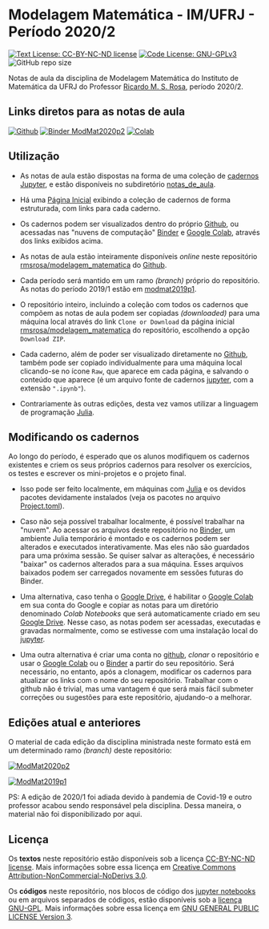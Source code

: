 # Modelagem Matemática - IM/UFRJ - Período 2020/2

[![Text License: CC-BY-NC-ND license](https://img.shields.io/badge/Text%20License-CC--BY--NC--ND-yellow.svg)](https://opensource.org/licenses/MIT) [![Code License: GNU-GPLv3](https://img.shields.io/badge/Code%20License-GNU--GPLv3-yellow.svg)](https://www.gnu.org/licenses/gpl.html) ![GitHub repo size](https://img.shields.io/github/repo-size/rmsrosa/nbbinder)

Notas de aula da disciplina de Modelagem Matemática do Instituto de Matemática da UFRJ do Professor [Ricardo M. S. Rosa](http://www.im.ufrj.br/rrosa/), período 2020/2.

## Links diretos para as notas de aula

[![Github](https://img.shields.io/badge/view%20on-github-orange)](notas_de_aula/) [![Binder ModMat2020p2](https://img.shields.io/badge/ModMat2020p2-binder-orange)](https://mybinder.org/v2/gh/rmsrosa/modelagem_matematica/julia-env-for-binder?urlpath=git-pull%3Frepo%3Dhttps%253A%252F%252Fgithub.com%252Frmsrosa%252Fmodelagem_matematica%26urlpath%3Dtree%252Fmodelagem_matematica%252Fnotas_de_aula%26branch%3Dmodmat2020p2) [![Colab](https://colab.research.google.com/assets/colab-badge.svg)](https://colab.research.google.com/github/rmsrosa/modelagem_matematica/blob/motmat2020p2/notas_de_aula)

## Utilização

- As notas de aula estão dispostas na forma de uma coleção de [cadernos Jupyter](https://jupyter.org/), e estão disponíveis no subdiretório [notas_de_aula](notas_de_aula).

- Há uma [Página Inicial](notas_de_aula/00.00-Pagina_Inicial.ipynb) exibindo a coleção de cadernos de forma estruturada, com links para cada caderno.

- Os cadernos podem ser visualizados dentro do próprio [Github](https://github.com), ou acessadas nas "nuvens de computação" [Binder](https://beta.mybinder.org/) e [Google Colab](http://colab.research.google.com), através dos links exibidos acima.

- As notas de aula estão inteiramente disponíveis *online* neste repositório [rmsrosa/modelagem_matematica](https://github.com/rmsrosa/modelagem_matematica) do [Github](https://github.com).

- Cada período será mantido em um ramo *(branch)* próprio do repositório. As notas do período 2019/1 estão em [modmat2019p1](https://github.com/rmsrosa/modelagem_matematica/tree/modmat2019p1).

- O repositório inteiro, incluindo a coleção com todos os cadernos que compõem as notas de aula podem ser copiadas *(downloaded)* para uma máquina local através do link `Clone or Download` da página inicial [rmsrosa/modelagem_matematica](https://github.com/rmsrosa/modelagem_matematica) do repositório, escolhendo a opção `Download ZIP`.

- Cada caderno, além de poder ser visualizado diretamente no [Github](https://github.com), também pode ser copiado individualmente para uma máquina local clicando-se no ícone `Raw`, que aparece em cada página, e salvando o conteúdo que aparece (é um arquivo fonte de cadernos [jupyter](https://jupyter.org/), com a extensão `".ipynb"`).

- Contrariamente às outras edições, desta vez vamos utilizar a linguagem de programação [Julia](https://julialang.org).

## Modificando os cadernos

Ao longo do período, é esperado que os alunos modifiquem os cadernos existentes e criem os seus próprios cadernos para resolver os exercícios, os testes e escrever os mini-projetos e o projeto final.

- Isso pode ser feito localmente, em máquinas com [Julia](https://julialang.org) e os devidos pacotes devidamente instalados (veja os pacotes no arquivo [Project.toml](Project.toml)).

- Caso não seja possível trabalhar localmente, é possível trabalhar na "nuvem". Ao acessar os arquivos deste repositório no [Binder](https://beta.mybinder.org/), um ambiente Julia temporário é montado e os cadernos podem ser alterados e executados interativamente. Mas eles não são guardados para uma próxima sessão. Se quiser salvar as alterações, é necessário "baixar" os cadernos alterados para a sua máquina. Esses arquivos baixados podem ser carregados novamente em sessões futuras do Binder.

- Uma alternativa, caso tenha o [Google Drive](https://www.google.com/drive/), é habilitar o [Google Colab](http://colab.research.google.com) em sua conta do Google e copiar as notas para um diretório denominado *Colab Notebooks* que será automaticamente criado em seu [Google Drive](https://www.google.com/drive/). Nesse caso, as notas podem ser acessadas, executadas e gravadas normalmente, como se estivesse com uma instalação local do [jupyter](https://jupyter.org/).

- Uma outra alternativa é criar uma conta no [github](https://github.com), *clonar* o repositório e usar o [Google Colab](http://colab.research.google.com) ou o [Binder](https://beta.mybinder.org/) a partir do seu repositório. Será necessário, no entanto, após a clonagem, modificar os cadernos para atualizar os links com o nome do seu repositório. Trabalhar com o github não é trivial, mas uma vantagem é que será mais fácil submeter correções ou sugestões para este repositório, ajudando-o a melhorar.

## Edições atual e anteriores

O material de cada edição da disciplina ministrada neste formato está em um determinado ramo *(branch)* deste repositório:

[![ModMat2020p2](https://img.shields.io/badge/Repo%20Branch-ModMat2020p2-darkgreen)](https://github.com/rmsrosa/modelagem_matematica/tree/modmat2020p2)

[![ModMat2019p1](https://img.shields.io/badge/Repo%20Branch-ModMat2019p1-darkgreen)](https://github.com/rmsrosa/modelagem_matematica/tree/modmat2019p1)

PS: A edição de 2020/1 foi adiada devido à pandemia de Covid-19 e outro professor acabou sendo responsável pela disciplina. Dessa maneira, o material não foi disponibilizado por aqui.

## Licença

Os **textos** neste repositório estão disponíveis sob a licença [CC-BY-NC-ND license](LICENSE-TEXT). Mais informações sobre essa licença em [Creative Commons Attribution-NonCommercial-NoDerivs 3.0](https://creativecommons.org/licenses/by-nc-nd/3.0/us/legalcode).

Os **códigos** neste repositório, nos blocos de código dos [jupyter notebooks](https://jupyter.org/) ou em arquivos separados de códigos, estão disponíveis sob a [licença GNU-GPL](LICENSE-CODE). Mais informações sobre essa licença em [GNU GENERAL PUBLIC LICENSE Version 3](https://www.gnu.org/licenses/gpl.html).
